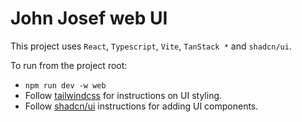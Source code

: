 # John Josef web UI

This project uses `React`, `Typescript`, `Vite`, `TanStack *` and `shadcn/ui`.

To run from the project root:

- `npm run dev -w web`
- Follow [tailwindcss](htts://tailwindcss.com) for instructions on UI styling.
- Follow [shadcn/ui](https://ui.shadcn.com/) instructions for adding UI components.
